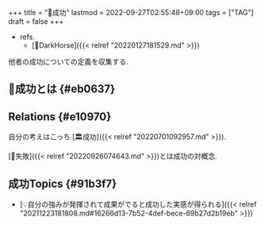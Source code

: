 +++
title = "📝成功"
lastmod = 2022-09-27T02:55:48+09:00
tags = ["TAG"]
draft = false
+++

-   refs.
    -   [📝DarkHorse]({{< relref "20220127181529.md" >}})

他者の成功についての定義を収集する.


## 📝成功とは {#eb0637}


## Relations {#e10970}

自分の考えはこっち [🏛成功]({{< relref "20220701092957.md" >}}).

[📝失敗]({{< relref "20220926074643.md" >}})とは成功の対概念.


## 成功Topics {#91b3f7}

-   [💡自分の強みが発揮されて成果がでると成功した実感が得られる]({{< relref "20211223181808.md#16266d13-7b52-4def-bece-69b27d2b19eb" >}})
